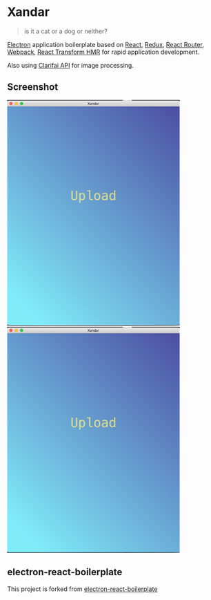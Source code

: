 # Xandar

> is it a cat or a dog or neither?

[Electron](http://electron.atom.io/) application boilerplate based on [React](https://facebook.github.io/react/), [Redux](https://github.com/reactjs/redux), [React Router](https://github.com/reactjs/react-router), [Webpack](http://webpack.github.io/docs/), [React Transform HMR](https://github.com/gaearon/react-transform-hmr) for rapid application development.

Also using [Clarifai API](https://github.com/Clarifai/clarifai-javascript) for image processing.

## Screenshot

<img src="https://github.com/Monte9/xandar/blob/master/screenshot1.png" width="400">

<img src="https://github.com/Monte9/xandar/blob/master/screenshot1.png" width="400">

## electron-react-boilerplate

This project is forked from [electron-react-boilerplate](https://github.com/chentsulin/electron-react-boilerplate)
